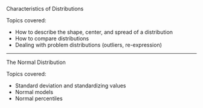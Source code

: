 Characteristics of Distributions 

Topics covered:

-	How to describe the shape, center, and spread of a distribution
-	How to compare distributions
-	Dealing with problem distributions (outliers, re-expression)

---

The Normal Distribution

Topics covered:

-	Standard deviation and standardizing values
-	Normal models
-	Normal percentiles
